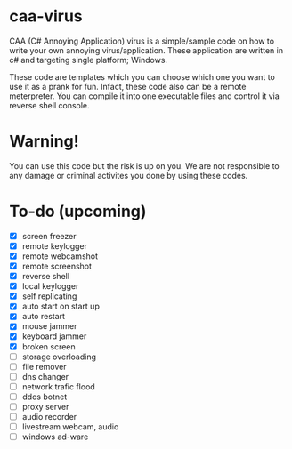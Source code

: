 # caa-virus
CAA (C# Annoying Application) virus is a simple/sample code on how to write your own annoying virus/application. These application are written in c# and targeting single platform; Windows.

These code are templates which you can choose which one you want to use it as a prank for fun. Infact, these code also can be a remote meterpreter. You can compile it into one executable files and control it via reverse shell console.

# Warning!
You can use this code but the risk is up on you. We are not responsible to any damage or criminal activites you done by using these codes.

# To-do (upcoming)
- [x] screen freezer
- [x] remote keylogger
- [x] remote webcamshot
- [x] remote screenshot
- [x] reverse shell
- [x] local keylogger
- [x] self replicating
- [x] auto start on start up
- [x] auto restart
- [x] mouse jammer
- [x] keyboard jammer
- [x] broken screen
- [ ] storage overloading
- [ ] file remover
- [ ] dns changer
- [ ] network trafic flood
- [ ] ddos botnet
- [ ] proxy server
- [ ] audio recorder
- [ ] livestream webcam, audio
- [ ] windows ad-ware

